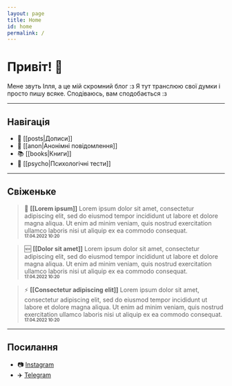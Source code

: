 ```yaml
---
layout: page
title: Home
id: home
permalink: /
---
```


# Привіт! 🌱

Мене звуть Ілля, а це мій скромний блог :з
Я тут транслюю свої думки і просто пишу всяке. Сподіваюсь, вам сподобається :з

---

## Навігація
- 📰 [[posts|Дописи]]
- 💬 [[anon|Анонімні повідомлення]]
- 📚️ [[books|Книги]]
- 🌈 [[psycho|Психологічні тести]]

---

## Свіженьке

> 📌 **[[Lorem ipsum]]**
Lorem ipsum dolor sit amet, consectetur adipiscing elit, sed do eiusmod tempor incididunt ut labore et dolore magna aliqua. Ut enim ad minim veniam, quis nostrud exercitation ullamco laboris nisi ut aliquip ex ea commodo consequat.
<br><sub><sub><b>17.04.2022 10:20</b></sub></sub>

> 🆕 **[[Dolor sit amet]]**
Lorem ipsum dolor sit amet, consectetur adipiscing elit, sed do eiusmod tempor incididunt ut labore et dolore magna aliqua. Ut enim ad minim veniam, quis nostrud exercitation ullamco laboris nisi ut aliquip ex ea commodo consequat.
<br><sub><sub><b>17.04.2022 10:20</b></sub></sub>

> ⚡️ **[[Consectetur adipiscing elit]]**
Lorem ipsum dolor sit amet, consectetur adipiscing elit, sed do eiusmod tempor incididunt ut labore et dolore magna aliqua. Ut enim ad minim veniam, quis nostrud exercitation ullamco laboris nisi ut aliquip ex ea commodo consequat.
<br><sub><sub><b>17.04.2022 10:20</b></sub></sub>

---

## Посилання
- 📷 [Instagram](https://www.instagram.com/laktionof)
- ✈️ [Telegram](https://www.t.me/laktionof)


